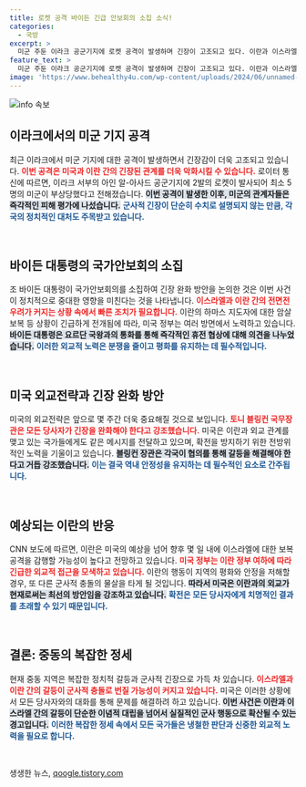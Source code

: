 ```yaml
---
title: 로켓 공격 바이든 긴급 안보회의 소집 소식!
categories:
  - 국방
excerpt: >
  미군 주둔 이라크 공군기지에 로켓 공격이 발생하며 긴장이 고조되고 있다. 이란과 이스라엘의 갈등 속, 바이든 대통령이 국가안전회의를 소집하고 즉각적인 긴장 완화 논의에 나섰다. 
feature_text: >
  미군 주둔 이라크 공군기지에 로켓 공격이 발생하며 긴장이 고조되고 있다. 이란과 이스라엘의 갈등 속, 바이든 대통령이 국가안전회의를 소집하고 즉각적인 긴장 완화 논의에 나섰다. 
image: 'https://www.behealthy4u.com/wp-content/uploads/2024/06/unnamed-file.png'
---
```


<p><img src="https://www.behealthy4u.com/wp-content/uploads/2024/06/unnamed-file.png" alt="info 속보" /></p>

<h2 data-ke-size="size26">이라크에서의 미군 기지 공격</h2>

<p data-ke-size="size16">최근 이라크에서 미군 기지에 대한 공격이 발생하면서 긴장감이 더욱 고조되고 있습니다. <b><span style="color: #ee2323;">이번 공격은 미국과 이란 간의 긴장된 관계를 더욱 악화시킬 수 있습니다.</span></b> 로이터 통신에 따르면, 이라크 서부의 아인 알-아사드 공군기지에 2발의 로켓이 발사되어 최소 5명의 미군이 부상당했다고 전해졌습니다. <b><span style="background-color: #21538527;">이번 공격이 발생한 이후, 미군의 관계자들은 즉각적인 피해 평가에 나섰습니다.</span></b> <b><span style="color: #1a5490;">군사적 긴장이 단순히 수치로 설명되지 않는 만큼, 각국의 정치적인 대처도 주목받고 있습니다.</span></b></p>

<p data-ke-size="size16">&nbsp;</p>

<h2 data-ke-size="size26">바이든 대통령의 국가안보회의 소집</h2>

<p data-ke-size="size16">조 바이든 대통령이 국가안보회의를 소집하여 긴장 완화 방안을 논의한 것은 이번 사건이 정치적으로 중대한 영향을 미친다는 것을 나타냅니다. <b><span style="color: #ee2323;">이스라엘과 이란 간의 전면전 우려가 커지는 상황 속에서 빠른 조치가 필요합니다.</span></b> 이란의 하마스 지도자에 대한 암살 보복 등 상황이 긴급하게 전개됨에 따라, 미국 정부는 여러 방면에서 노력하고 있습니다. <b><span style="background-color: #21538527;">바이든 대통령은 요르단 국왕과의 통화를 통해 즉각적인 휴전 협상에 대해 의견을 나누었습니다.</span></b> <b><span style="color: #1a5490;">이러한 외교적 노력은 분쟁을 줄이고 평화를 유지하는 데 필수적입니다.</span></b></p>

<p data-ke-size="size16">&nbsp;</p>

<h2 data-ke-size="size26">미국 외교전략과 긴장 완화 방안</h2>

<p data-ke-size="size16">미국의 외교전략은 앞으로 몇 주간 더욱 중요해질 것으로 보입니다. <b><span style="color: #ee2323;">토니 블링컨 국무장관은 모든 당사자가 긴장을 완화해야 한다고 강조했습니다.</span></b> 미국은 이란과 외교 관계를 맺고 있는 국가들에게도 같은 메시지를 전달하고 있으며, 확전을 방지하기 위한 전방위적인 노력을 기울이고 있습니다. <b><span style="background-color: #21538527;">블링컨 장관은 각국이 협의를 통해 갈등을 해결해야 한다고 거듭 강조했습니다.</span></b> <b><span style="color: #1a5490;">이는 결국 역내 안정성을 유지하는 데 필수적인 요소로 간주됩니다.</span></b></p>

<p data-ke-size="size16">&nbsp;</p>

<h2 data-ke-size="size26">예상되는 이란의 반응</h2>

<p data-ke-size="size16">CNN 보도에 따르면, 이란은 미국의 예상을 넘어 향후 몇 일 내에 이스라엘에 대한 보복 공격을 감행할 가능성이 높다고 전망하고 있습니다. <b><span style="color: #ee2323;">미국 정부는 이란 정부 여하에 따라 긴급한 외교적 접근을 모색하고 있습니다.</span></b> 이란의 행동이 지역의 평화와 안정을 저해할 경우, 또 다른 군사적 충돌의 물살을 타게 될 것입니다. <b><span style="background-color: #21538527;">따라서 미국은 이란과의 외교가 현재로써는 최선의 방안임을 강조하고 있습니다.</span></b> <b><span style="color: #1a5490;">확전은 모든 당사자에게 치명적인 결과를 초래할 수 있기 때문입니다.</span></b></p>

<p data-ke-size="size16">&nbsp;</p>

<h2 data-ke-size="size26">결론: 중동의 복잡한 정세</h2>

<p data-ke-size="size16">현재 중동 지역은 복잡한 정치적 갈등과 군사적 긴장으로 가득 차 있습니다. <b><span style="color: #ee2323;">이스라엘과 이란 간의 갈등이 군사적 충돌로 번질 가능성이 커지고 있습니다.</span></b> 미국은 이러한 상황에서 모든 당사자와의 대화를 통해 문제를 해결하려 하고 있습니다. <b><span style="background-color: #21538527;">이번 사건은 이란과 이스라엘 간의 갈등이 단순한 이념적 대립을 넘어서 실질적인 군사 행동으로 확산될 수 있는 경고입니다.</span></b> <b><span style="color: #1a5490;">이러한 복잡한 정세 속에서 모든 국가들은 냉철한 판단과 신중한 외교적 노력을 필요로 합니다.</span></b></p>

<p data-ke-size="size16">&nbsp;</p>
생생한 뉴스, <a href="https://qoogle.tistory.com" rel="dofollow">qoogle.tistory.com</a>


